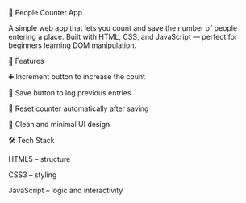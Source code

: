 🧮 People Counter App

A simple web app that lets you count and save the number of people entering a place.
Built with HTML, CSS, and JavaScript — perfect for beginners learning DOM manipulation.

🚀 Features

➕ Increment button to increase the count

💾 Save button to log previous entries

🔁 Reset counter automatically after saving

🎨 Clean and minimal UI design

🛠️ Tech Stack

HTML5 – structure

CSS3 – styling

JavaScript  – logic and interactivity
